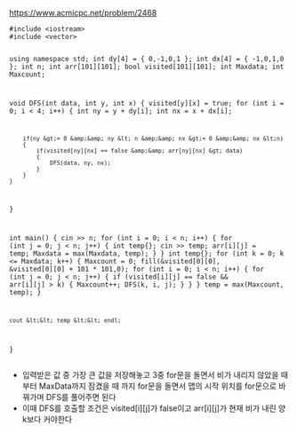 <p><a href="https://www.acmicpc.net/problem/2468">https://www.acmicpc.net/problem/2468</a></p>
<pre><code class="language-C++">#include &lt;iostream&gt;
#include &lt;vector&gt;

using namespace std;
int dy[4] = { 0,-1,0,1 };
int dx[4] = { -1,0,1,0 };
int n;
int arr[101][101];
bool visited[101][101];
int Maxdata;
int Maxcount;

void DFS(int data, int y, int x)
{
    visited[y][x] = true;
    for (int i = 0; i &lt; 4; i++)
    {
        int ny = y + dy[i];
        int nx = x + dx[i];

        if(ny &gt;= 0 &amp;&amp; ny &lt; n &amp;&amp; nx &gt;= 0 &amp;&amp; nx &lt;n)
        {
            if(visited[ny][nx] == false &amp;&amp; arr[ny][nx] &gt; data)
            {
                DFS(data, ny, nx);
            }
        }
    }
}

int main()
{
    cin &gt;&gt; n;
    for (int i = 0; i &lt; n; i++)
    {
        for (int j = 0; j &lt; n; j++)
        {
            int temp{};
            cin &gt;&gt; temp;
            arr[i][j] = temp;
            Maxdata = max(Maxdata, temp);
        }
    }
    int temp{};
    for (int k = 0; k &lt;= Maxdata; k++)
    {
        Maxcount = 0;
        fill(&amp;visited[0][0], &amp;visited[0][0] + 101 * 101,0);
        for (int i = 0; i &lt; n; i++)
        {
            for (int j = 0; j &lt; n; j++)
            {
                if (visited[i][j] == false &amp;&amp; arr[i][j] &gt; k)
                {
                    Maxcount++;
                    DFS(k, i, j);
                }
            }
        }
        temp = max(Maxcount, temp);
    }

    cout &lt;&lt; temp &lt;&lt; endl;
}</code></pre>
<ul>
<li>입력받은 값 중 가장 큰 값을 저장해놓고 3중 for문을 돌면서 비가 내리지 않았을 때 부터 MaxData까지 잠겼을 때 까지 for문을 돌면서 맵의 시작 위치를 for문으로 바꿔가며 DFS를 풀어주면 된다</li>
<li>이때 DFS를 호출할 조건은 visited[i][j]가 false이고 arr[i][j]가 현재 비가 내린 양 k보다 커야한다</li>
</ul>
